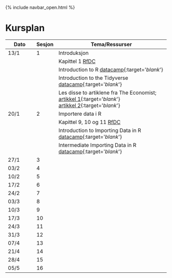 {% include navbar_open.html %}

# Kursplan

| Dato <img width=80/>  | Sesjon  |  Tema/Ressurser <img width=200/>  |
|-----------------------|---------|-----------------------------------| 
| 13/1  | 1  |  Introduksjon | 
| | | Kapittel 1 [RfDC](https://r4ds.had.co.nz/) | 
| | | Introduction to R [datacamp](https://app.datacamp.com/learn/courses/free-introduction-to-r){:target='_blank_'} |
| | | Introduction to the Tidyverse [datacamp](https://app.datacamp.com/learn/courses/introduction-to-the-tidyverse){:target='_blank_'} |
| | | Les disse to artiklene fra The Economist; [artikkel 1](https://uit.instructure.com/files/1703066/download?download_frd=1){:target='_blank_'}<br />[artikkel 2](https://uit.instructure.com/files/1703065/download?download_frd=1){:target='_blank_'} |
| 20/1 | 2 | Importere data i R |
| | | Kapittel 9, 10 og 11 [RfDC](https://r4ds.had.co.nz/) |
| | | Introduction to Importing Data in R [datacamp](https://app.datacamp.com/learn/courses/importing-data-in-r-part-1){:target='_blank_'} |
| | | Intermediate Importing Data in R [datacamp](https://app.datacamp.com/learn/courses/importing-data-in-r-part-2){:target='_blank_'} |
| 27/1 | 3 | |
| 03/2 | 4 | |
| 10/2 | 5 | |
| 17/2 | 6 | |
| 24/2 | 7 | |
| 03/3 | 8 | |
| 10/3 | 9 | |
| 17/3 | 10 | |
| 24/3 | 11 | |
| 31/3 | 12 | |
| 07/4 | 13 | |
| 21/4 | 14 | |
| 28/4 | 15 | |
| 05/5 | 16 | |
